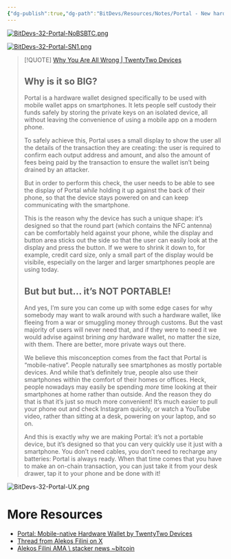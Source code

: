 ```yaml
---
{"dg-publish":true,"dg-path":"BitDevs/Resources/Notes/Portal - New hardware wallet from TwentyTwo Devices.md","permalink":"/bit-devs/resources/notes/portal-new-hardware-wallet-from-twenty-two-devices/","title":"Portal - New hardware wallet from TwentyTwo Devices","tags":["lightning","scaling","splicing","phoenix"],"noteIcon":"3","created":"2024-03-14T17:19:18.048-10:00","updated":"2024-03-14T17:37:20.882-10:00"}
---
```




[![BitDevs-32-Portal-NoBSBTC.png](/img/user/para/artifacts/BitDevs-32-Portal-NoBSBTC.png)](https://www.nobsbitcoin.com/portal-by-twentytwo-devices/)

[![BitDevs-32-Portal-SN1.png](/img/user/para/artifacts/BitDevs-32-Portal-SN1.png)](https://stacker.news/items/464725)

> [!QUOTE] [Why You Are All Wrong | TwentyTwo Devices](https://twenty-two.xyz/blog/why-you-are-all-wrong/)
> ## Why is it so BIG?
> Portal is a hardware wallet designed specifically to be used with mobile wallet apps on smartphones. It lets people self custody their funds safely by storing the private keys on an isolated device, all without leaving the convenience of using a mobile app on a modern phone.
> 
> To safely achieve this, Portal uses a small display to show the user all the details of the transaction they are creating: the user is required to confirm each output address and amount, and also the amount of fees being paid by the transaction to ensure the wallet isn’t being drained by an attacker.
> 
> But in order to perform this check, the user needs to be able to see the display of Portal _while_ holding it up against the back of their phone, so that the device stays powered on and can keep communicating with the smartphone.
> 
> This is the reason why the device has such a unique shape: it’s designed so that the round part (which contains the NFC antenna) can be comfortably held against your phone, while the display and button area sticks out the side so that the user can easily look at the display and press the button. If we were to shrink it down to, for example, credit card size, only a small part of the display would be visibile, especially on the larger and larger smartphones people are using today.
> 
> ## But but but… it’s NOT PORTABLE!
> 
> And yes, I’m sure you can come up with some edge cases for why somebody may want to walk around with such a hardware wallet, like fleeing from a war or smuggling money through customs. But the vast majority of users will never need that, and if they were to need it we would advise against brining _any_ hardware wallet, no matter the size, with them. There are better, more private ways out there.
> 
> We believe this misconception comes from the fact that Portal is “mobile-native”. People naturally see smartphones as mostly portable devices. And while that’s definitely true, people also use their smartphones within the comfort of their homes or offices. Heck, people nowadays may easily be spending _more_ time looking at their smartphones at home rather than outside. And the reason they do that is that it’s just so much more convenient! It’s much easier to pull your phone out and check Instagram quickly, or watch a YouTube video, rather than sitting at a desk, powering on your laptop, and so on.
> 
> And this is exactly why we are making Portal: it’s not a portable device, but it’s designed so that you can very quickly use it just with a smartphone. You don’t need cables, you don’t need to recharge any batteries: Portal is always ready. When that time comes that you have to make an on-chain transaction, you can just take it from your desk drawer, tap it to your phone and be done with it!

![BitDevs-32-Portal-UX.png](/img/user/para/artifacts/BitDevs-32-Portal-UX.png)

# More Resources
- [Portal: Mobile-native Hardware Wallet by TwentyTwo Devices](https://www.nobsbitcoin.com/portal-by-twentytwo-devices/)
- [Thread from Alekos Filini on X](https://x.com/afilini/status/1766085500106920268?s=20)
- [Alekos Filini AMA \\ stacker news \~bitcoin](https://stacker.news/items/464725)